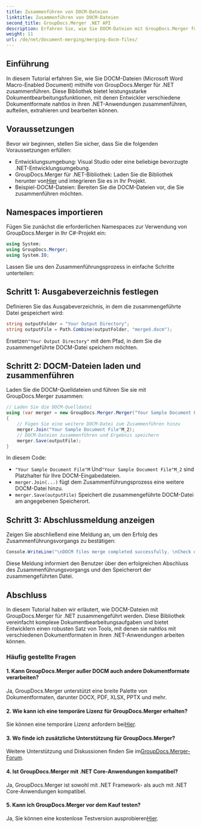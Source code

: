 ```yaml
---
title: Zusammenführen von DOCM-Dateien
linktitle: Zusammenführen von DOCM-Dateien
second_title: GroupDocs.Merger .NET API
description: Erfahren Sie, wie Sie DOCM-Dateien mit GroupDocs.Merger für .NET nahtlos zusammenführen. Einfache und effiziente Dokumentbearbeitung für .NET-Anwendungen.
weight: 11
url: /de/net/document-merging/merging-docm-files/
---
```

## Einführung
In diesem Tutorial erfahren Sie, wie Sie DOCM-Dateien (Microsoft Word Macro-Enabled Document) mithilfe von GroupDocs.Merger für .NET zusammenführen. Diese Bibliothek bietet leistungsstarke Dokumentbearbeitungsfunktionen, mit denen Entwickler verschiedene Dokumentformate nahtlos in ihren .NET-Anwendungen zusammenführen, aufteilen, extrahieren und bearbeiten können.
## Voraussetzungen
Bevor wir beginnen, stellen Sie sicher, dass Sie die folgenden Voraussetzungen erfüllen:
- Entwicklungsumgebung: Visual Studio oder eine beliebige bevorzugte .NET-Entwicklungsumgebung.
-  GroupDocs.Merger für .NET-Bibliothek: Laden Sie die Bibliothek herunter von[Hier](https://releases.groupdocs.com/merger/net/) und integrieren Sie es in Ihr Projekt.
- Beispiel-DOCM-Dateien: Bereiten Sie die DOCM-Dateien vor, die Sie zusammenführen möchten.
  

## Namespaces importieren
Fügen Sie zunächst die erforderlichen Namespaces zur Verwendung von GroupDocs.Merger in Ihr C#-Projekt ein:
```csharp
using System; 
using GroupDocs.Merger;
using System.IO;
```

Lassen Sie uns den Zusammenführungsprozess in einfache Schritte unterteilen:
## Schritt 1: Ausgabeverzeichnis festlegen
Definieren Sie das Ausgabeverzeichnis, in dem die zusammengeführte Datei gespeichert wird:
```csharp
string outputFolder = "Your Output Directory";
string outputFile = Path.Combine(outputFolder, "merged.docm");
```
 Ersetzen`"Your Output Directory"` mit dem Pfad, in dem Sie die zusammengeführte DOCM-Datei speichern möchten.
## Schritt 2: DOCM-Dateien laden und zusammenführen
Laden Sie die DOCM-Quelldateien und führen Sie sie mit GroupDocs.Merger zusammen:
```csharp
// Laden Sie die DOCM-Quelldatei
using (var merger = new GroupDocs.Merger.Merger("Your Sample Document File"M))
{
    // Fügen Sie eine weitere DOCM-Datei zum Zusammenführen hinzu
    merger.Join("Your Sample Document File"M_2);
    // DOCM-Dateien zusammenführen und Ergebnis speichern
    merger.Save(outputFile);
}
```
In diesem Code:
- `"Your Sample Document File"M` Und`"Your Sample Document File"M_2` sind Platzhalter für Ihre DOCM-Eingabedateien.
- `merger.Join(...)` fügt dem Zusammenführungsprozess eine weitere DOCM-Datei hinzu.
- `merger.Save(outputFile)` Speichert die zusammengeführte DOCM-Datei am angegebenen Speicherort.
## Schritt 3: Abschlussmeldung anzeigen
Zeigen Sie abschließend eine Meldung an, um den Erfolg des Zusammenführungsvorgangs zu bestätigen:
```csharp
Console.WriteLine("\nDOCM files merge completed successfully. \nCheck output in {0}", outputFolder);
```
Diese Meldung informiert den Benutzer über den erfolgreichen Abschluss des Zusammenführungsvorgangs und den Speicherort der zusammengeführten Datei.

## Abschluss
In diesem Tutorial haben wir erläutert, wie DOCM-Dateien mit GroupDocs.Merger für .NET zusammengeführt werden. Diese Bibliothek vereinfacht komplexe Dokumentbearbeitungsaufgaben und bietet Entwicklern einen robusten Satz von Tools, mit denen sie nahtlos mit verschiedenen Dokumentformaten in ihren .NET-Anwendungen arbeiten können.

### Häufig gestellte Fragen
#### 1. Kann GroupDocs.Merger außer DOCM auch andere Dokumentformate verarbeiten?
Ja, GroupDocs.Merger unterstützt eine breite Palette von Dokumentformaten, darunter DOCX, PDF, XLSX, PPTX und mehr.
#### 2. Wie kann ich eine temporäre Lizenz für GroupDocs.Merger erhalten?
 Sie können eine temporäre Lizenz anfordern bei[Hier](https://purchase.groupdocs.com/temporary-license/).
#### 3. Wo finde ich zusätzliche Unterstützung für GroupDocs.Merger?
 Weitere Unterstützung und Diskussionen finden Sie im[GroupDocs.Merger-Forum](https://forum.groupdocs.com/c/merger/32).
#### 4. Ist GroupDocs.Merger mit .NET Core-Anwendungen kompatibel?
Ja, GroupDocs.Merger ist sowohl mit .NET Framework- als auch mit .NET Core-Anwendungen kompatibel.
#### 5. Kann ich GroupDocs.Merger vor dem Kauf testen?
 Ja, Sie können eine kostenlose Testversion ausprobieren[Hier](https://releases.groupdocs.com/).